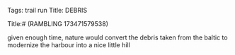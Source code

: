 Tags:  trail run
Title: DEBRIS
  
Title:# (RAMBLING 173471579538)  
  
given enough time, nature would convert the debris taken from the baltic to modernize the harbour into a nice little hill